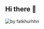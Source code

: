 ## Hi there 👋
  <img src="https://github-readme-activity-graph.vercel.app/graph?username=fakhriajah47&theme=github-compact&radius=16" height="auto" alt="by fatkhurhhn"/>
<!--
**fakhriajah47/fakhriajah47** is a ✨ _special_ ✨ repository because its `README.md` (this file) appears on your GitHub profile.

Here are some ideas to get you started:

- 🔭 I’m currently working on ...
- 🌱 I’m currently learning ...
- 👯 I’m looking to collaborate on ...
- 🤔 I’m looking for help with ...
- 💬 Ask me about ...
- 📫 How to reach me: ...
- 😄 Pronouns: ...
- ⚡ Fun fact: ...
-->
